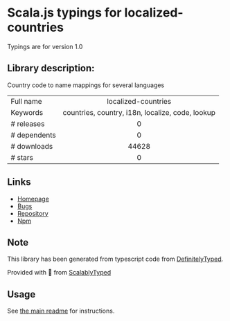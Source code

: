 
# Scala.js typings for localized-countries

Typings are for version 1.0

## Library description:
Country code to name mappings for several languages

|                    |                 |
| ------------------ | :-------------: |
| Full name          | localized-countries |
| Keywords           | countries, country, i18n, localize, code, lookup |
| # releases         | 0 |
| # dependents       | 0 |
| # downloads        | 44628 |
| # stars            | 0 |

## Links
- [Homepage](https://github.com/marcbachmann/localized-countries#readme)
- [Bugs](https://github.com/marcbachmann/localized-countries/issues)
- [Repository](https://github.com/marcbachmann/localized-countries)
- [Npm](https://www.npmjs.com/package/localized-countries)
    


## Note
This library has been generated from typescript code from [DefinitelyTyped](https://definitelytyped.org).

Provided with :purple_heart: from [ScalablyTyped](https://github.com/oyvindberg/ScalablyTyped)

## Usage
See [the main readme](../../readme.md) for instructions.


